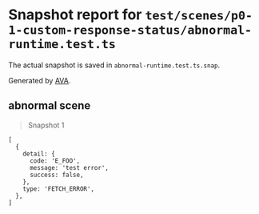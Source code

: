 # Snapshot report for `test/scenes/p0-1-custom-response-status/abnormal-runtime.test.ts`

The actual snapshot is saved in `abnormal-runtime.test.ts.snap`.

Generated by [AVA](https://avajs.dev).

## abnormal scene

> Snapshot 1

    [
      {
        detail: {
          code: 'E_FOO',
          message: 'test error',
          success: false,
        },
        type: 'FETCH_ERROR',
      },
    ]
